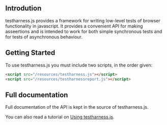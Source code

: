 ## Introdution ##

testharness.js provides a framework for writing low-level tests of
browser functionality in javascript. It provides a convenient API for
making asseertions and is intended to work for both simple synchronous
tests and for tests of asynchronous behaviour.

## Getting Started ##

To use testharness.js you must include two scripts, in the order given:

``` html
<script src="/resources/testharness.js"></script>
<script src="/resources/testharnessreport.js"></script>
```

## Full documentation ##

Full documentation of the API is kept in the source of testharness.js.

You can also read a tutorial on 
[Using testharness.js](http://darobin.github.com/test-harness-tutorial/docs/using-testharness.html).
